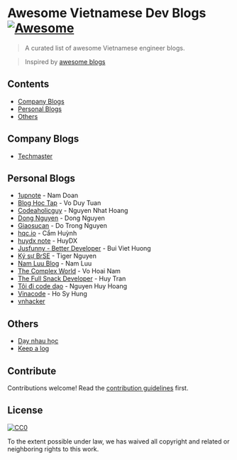 # Awesome Vietnamese Dev Blogs [![Awesome](https://cdn.rawgit.com/sindresorhus/awesome/d7305f38d29fed78fa85652e3a63e154dd8e8829/media/badge.svg)](https://github.com/sindresorhus/awesome)

> A curated list of awesome Vietnamese engineer blogs.

> Inspired by [awesome blogs](https://github.com/pgilad/awesome-blogs)

## Contents

- [Company Blogs](#company-blogs)
- [Personal Blogs](#personal-blogs)
- [Others](#others)


## Company Blogs

- [Techmaster](https://techmaster.vn/posts)

## Personal Blogs

- [1upnote](https://1upnote.me/) - Nam Doan
- [Blog Hoc Tap](http://bloghoctap.com/) - Vo Duy Tuan
- [Codeaholicguy](https://codeaholicguy.com/) - Nguyen Nhat Hoang
- [Dong Nguyen](https://ndaidong.xyz/) - Dong Nguyen
- [Giaosucan](http://www.giaosucan.com/) - Do Trong Nguyen
- [hqc.io](https://hqc.io/) - Cẩm Huỳnh
- [huydx note](http://huydx.com) - HuyDX
- [Jusfunny - Better Developer](https://jusfunny.wordpress.com/) - Bui Viet Huong
- [Ký sự BrSE](http://kysubrse.com/) - Tiger Nguyen
- [Nam Luu Blog](http://namluu.com/) - Nam Luu
- [The Complex World](http://vhnam.github.io/) - Vo Hoai Nam
- [The Full Snack Developer](https://thefullsnack.com/) - Huy Tran
- [Tôi đi code dạo](https://toidicodedao.com/) - Nguyen Huy Hoang
- [Vinacode](https://vinacode.net/) - Ho Sy Hung
- [vnhacker](https://vnhacker.blogspot.jp/)


## Others

- [Dạy nhau học](https://daynhauhoc.com/)
- [Keep a log](https://kipalog.com/)

## Contribute

Contributions welcome! Read the [contribution guidelines](contributing.md) first.


## License

[![CC0](http://mirrors.creativecommons.org/presskit/buttons/88x31/svg/cc-zero.svg)](http://creativecommons.org/publicdomain/zero/1.0)

To the extent possible under law, we has waived all copyright and
related or neighboring rights to this work.
